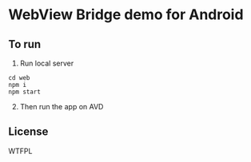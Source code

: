 # WebView Bridge demo for Android

## To run

1. Run local server

```
cd web
npm i
npm start
```

2. Then run the app on AVD

## License

WTFPL
